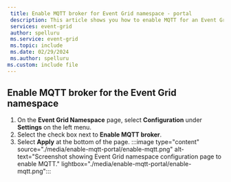 ```yaml
---
 title: Enable MQTT broker for Event Grid namespace - portal
 description: This article shows you how to enable MQTT for an Event Grid namespace in the Azure portal.
 services: event-grid
 author: spelluru
 ms.service: event-grid
 ms.topic: include
 ms.date: 02/29/2024
 ms.author: spelluru
ms.custom: include file
---
```


## Enable MQTT broker for the Event Grid namespace 

1. On the **Event Grid Namespace** page, select **Configuration** under **Settings** on the left menu.  
1. Select the check box next to **Enable MQTT broker**. 
1. Select **Apply** at the bottom of the page.
    :::image type="content" source="./media/enable-mqtt-portal/enable-mqtt.png" alt-text="Screenshot showing Event Grid namespace configuration page to enable MQTT." lightbox="./media/enable-mqtt-portal/enable-mqtt.png":::
